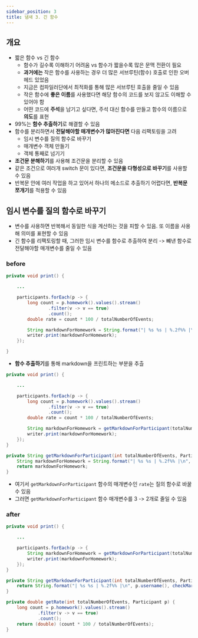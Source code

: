 ```yaml
---
sidebar_position: 3
title: 냄새 3. 긴 함수
---
```


## 개요

- 짧은 함수 vs 긴 함수
    - 함수가 길수록 이해하기 어려움 vs 함수가 짧을수록 많은 문맥 전환이 필요
    - **과거에는** 작은 함수를 사용하는 경우 더 많은 서브루틴(함수) 호출로 인한 오버헤드 있었음
    - 지금은 컴파일러단에서 최적화를 통해 많은 서브루틴 호출을 줄일 수 있음
    - 작은 함수에 **좋은 이름**를 사용했다면 해당 함수의 코드를 보지 않고도 이해할 수 있어야 함
    - 어떤 코드에 **주석**을 남기고 싶다면, 주석 대신 함수를 만들고 함수의 이름으로 **의도**를 표현
- 99%는 **함수 추출하기**로 해결할 수 있음
- 함수를 분리하면서 **전달해야할 매개변수가 많아진다면** 다음 리팩토링을 고려
    - 임시 변수를 질의 함수로 바꾸기
    - 매개변수 객체 만들기
    - 객체 통째로 넘기기
- **조건문 분해하기**를 사용해 조건문을 분리할 수 있음
- 같은 조건으로 여러개 switch 문이 있다면, **조건문을 다형성으로 바꾸기**를 사용할 수 있음
- 반복문 안에 여러 작업을 하고 있어서 하나의 메소드로 추출하기 어렵다면, **반복문 쪼개기**를 적용할 수 있음

## 임시 변수를 질의 함수로 바꾸기

- 변수를 사용하면 반복해서 동일한 식을 계산하는 것을 피할 수 있음. 또 이름을 사용해 의미를 표현할 수 있음
- 긴 함수를 리팩토링할 때, 그러한 임시 변수를 함수로 추출하여 분리 -> 뺴낸 함수로 전달해야할 매개변수를 줄일 수 있음

### before
```java
private void print() {

    ...

    participants.forEach(p -> {
        long count = p.homework().values().stream()
                .filter(v -> v == true)
                .count();
        double rate = count * 100 / totalNumberOfEvents;

        String markdownForHomework = String.format("| %s %s | %.2f%% |\n", p.username(), checkMark(p, totalNumberOfEvents), rate);
        writer.print(markdownForHomework);
    });

}
```
- **함수 추출하기**를 통해 markdown을 프린트하는 부분을 추츨

```java
private void print() {

    ...

    participants.forEach(p -> {
        long count = p.homework().values().stream()
                .filter(v -> v == true)
                .count();
        double rate = count * 100 / totalNumberOfEvents;

        String markdownForHomework = getMarkdownForParticipant(totalNumberOfEvents, p, rate);
        writer.print(markdownForHomework);
    });
}

private String getMarkdownForParticipant(int totalNumberOfEvents, Participant p, double rate) {
    String markdownForHomework = String.format("| %s %s | %.2f%% |\n", p.username(), checkMark(p, totalNumberOfEvents), rate);
    return markdownForHomework;
}

```
- 여기서 `getMarkdownForParticipant` 함수의 매개변수인 `rate`는 질의 함수로 바꿀 수 있음
- 그러면 `getMarkdownForParticipant` 함수 매개변수를 3 -> 2개로 줄일 수 있음

### after
```java
private void print() {

    ...

    participants.forEach(p -> {
        String markdownForHomework = getMarkdownForParticipant(totalNumberOfEvents, p);
        writer.print(markdownForHomework);
    });
}

private String getMarkdownForParticipant(int totalNumberOfEvents, Participant p) {
    return String.format("| %s %s | %.2f%% |\n", p.username(), checkMark(p, totalNumberOfEvents), getRate(totalNumberOfEvents, p));
}

private double getRate(int totalNumberOfEvents, Participant p) {
    long count = p.homework().values().stream()
            .filter(v -> v == true)
            .count();
    return (double) (count * 100 / totalNumberOfEvents);
}
```